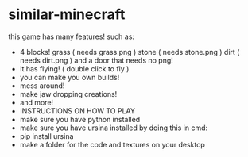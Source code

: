 # similar-minecraft
this game has many features! such as:

- 4 blocks! grass ( needs grass.png ) stone ( needs stone.png ) dirt ( needs dirt.png ) and a door that needs no png!
- it has flying! ( double click to fly )
- you can make you own builds!
- mess around!
- make jaw dropping creations!
- and more!
- INSTRUCTIONS ON HOW TO PLAY
- make sure you have python installed
- make sure you have ursina installed by doing this in cmd:
- pip install ursina
- make a folder for the code and textures on your desktop
